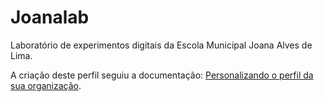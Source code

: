 # Joanalab

Laboratório de experimentos digitais da Escola Municipal Joana Alves de Lima.

A criação deste perfil seguiu a documentação: [Personalizando o perfil da sua organização](https://docs.github.com/pt/organizations/collaborating-with-groups-in-organizations/customizing-your-organizations-profile).

